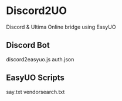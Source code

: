 # Discord2UO 
Discord & Ultima Online bridge using EasyUO

## Discord Bot
discord2easyuo.js
auth.json

## EasyUO Scripts
say.txt
vendorsearch.txt
